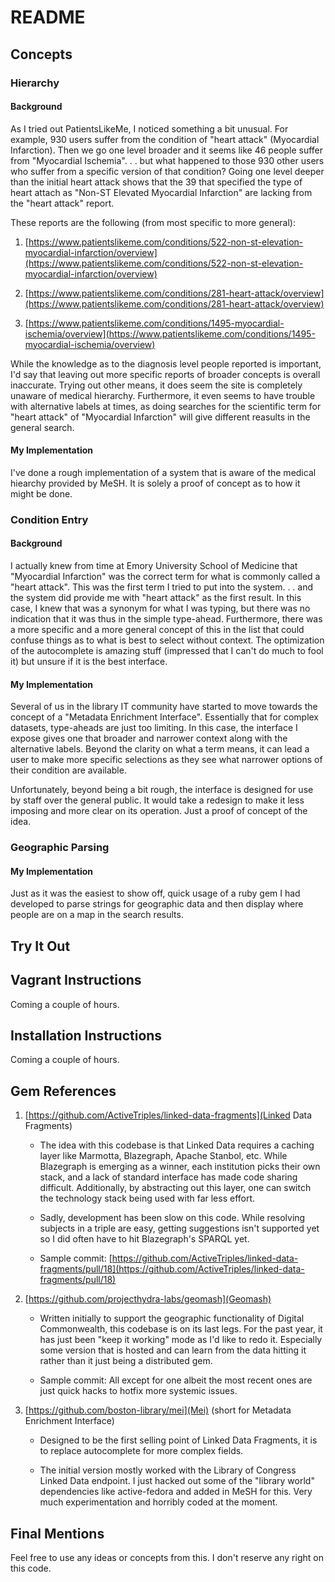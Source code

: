 # README

## Concepts

### Hierarchy

#### Background

As I tried out PatientsLikeMe, I noticed something a bit unusual. For example, 930 users suffer from the condition of
"heart attack" (Myocardial Infarction). Then we go one level broader and it seems like 46 people suffer from 
"Myocardial Ischemia". . . but what happened to those 930 other users who suffer from a specific version of that
condition? Going one level deeper than the initial heart attack shows that the 39 that specified the type of heart attach as
"Non-ST Elevated Myocardial Infarction" are lacking from the "heart attack" report.

These reports are the following (from most specific to more general):
1. [https://www.patientslikeme.com/conditions/522-non-st-elevation-myocardial-infarction/overview](https://www.patientslikeme.com/conditions/522-non-st-elevation-myocardial-infarction/overview)

2. [https://www.patientslikeme.com/conditions/281-heart-attack/overview](https://www.patientslikeme.com/conditions/281-heart-attack/overview)

3. [https://www.patientslikeme.com/conditions/1495-myocardial-ischemia/overview](https://www.patientslikeme.com/conditions/1495-myocardial-ischemia/overview)


While the knowledge as to the diagnosis level people reported is important, I'd say that leaving out more specific reports
of broader concepts is overall inaccurate. Trying out other means, it does seem the site is completely unaware of medical
hierarchy. Furthermore, it even seems to have trouble with alternative labels at times, as doing searches for the scientific
term for "heart attack" of "Myocardial Infarction" will give different reasults in the general search.

#### My Implementation

I've done a rough implementation of a system that is aware of the medical hiearchy provided by MeSH. It is solely a proof of
concept as to how it might be done.

### Condition Entry

#### Background

I actually knew from time at Emory University School of Medicine that "Myocardial Infarction" was the correct term for
what is commonly called a "heart attack". This was the first term I tried to put into the system. . . and the system did
provide me with "heart attack" as the first result. In this case, I knew that was a synonym for what I was typing, but 
there was no indication that it was thus in the simple type-ahead. Furthermore, there was a more specific and a more general 
concept of this in the list that could confuse things as to what is best to select without context. The optimization of the
autocomplete is amazing stuff (impressed that I can't do much to fool it) but unsure if it is the best interface.

#### My Implementation

Several of us in the library IT community have started to move towards the concept of a "Metadata Enrichment Interface".
Essentially that for complex datasets, type-aheads are just too limiting. In this case, the interface I expose gives one
that broader and narrower context along with the alternative labels. Beyond the clarity on what a term means, it can lead
a user to make more specific selections as they see what narrower options of their condition are available.

Unfortunately, beyond being a bit rough, the interface is designed for use by staff over the general public. It
would take a redesign to make it less imposing and more clear on its operation. Just a proof of concept of the idea.

### Geographic Parsing

#### My Implementation

Just as it was the easiest to show off, quick usage of a ruby gem I had developed to parse strings for geographic
data and then display where people are on a map in the search results.


## Try It Out

<server URL here>

## Vagrant Instructions

Coming a couple of hours.

## Installation Instructions

Coming a couple of hours.

## Gem References

1. [https://github.com/ActiveTriples/linked-data-fragments](Linked Data Fragments)
   * The idea with this codebase is that Linked Data requires a caching layer like Marmotta, Blazegraph, Apache Stanbol, etc.
     While Blazegraph is emerging as a winner, each institution picks their own stack, and a lack of standard interface has made
     code sharing difficult. Additionally, by abstracting out this layer, one can switch the technology stack being used with
     far less effort.
     
   * Sadly, development has been slow on this code. While resolving subjects in a triple are easy, getting suggestions isn't
     supported yet so I did often have to hit Blazegraph's SPARQL yet. 
     
   * Sample commit: [https://github.com/ActiveTriples/linked-data-fragments/pull/18](https://github.com/ActiveTriples/linked-data-fragments/pull/18)

2. [https://github.com/projecthydra-labs/geomash](Geomash)
     * Written initially to support the geographic functionality of Digital Commonwealth, this codebase is on its last legs.
       For the past year, it has just been "keep it working" mode as I'd like to redo it. Especially some version that is hosted
       and can learn from the data hitting it rather than it just being a distributed gem.
       
     * Sample commit: All except for one albeit the most recent ones are just quick hacks to hotfix more systemic issues.
       
2. [https://github.com/boston-library/mei](Mei) (short for Metadata Enrichment Interface)
     * Designed to be the first selling point of Linked Data Fragments, it is to replace autocomplete for more complex fields.
       
     * The initial version mostly worked with the Library of Congress Linked Data endpoint. I just hacked out some 
        of the "library world" dependencies like active-fedora and added in MeSH for this. Very much experimentation 
        and horribly coded at the moment.
 
## Final Mentions

Feel free to use any ideas or concepts from this. I don't reserve any right on this code.